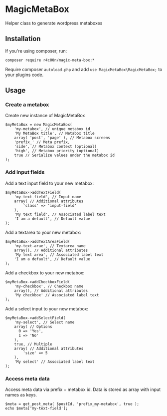 # MagicMetaBox
Helper class to generate wordpress metaboxes

## Installation
If you're using composer, run:
```
composer require r4c00n/magic-meta-box:*
```
Require composer `autoload.php` and add `use MagicMetaBox\MagicMetaBox;` to your plugins code.

## Usage

### Create a metabox
Create new instance of MagicMetaBox
```
$myMetaBox = new MagicMetaBox(
    'my-metabox', // unique metabox id
    'My MetaBox title', // Metabox title
    array( 'post', 'page' ), // Metabox screens
    'prefix_' // Meta prefix,
    'side', // Metabox context (optional)
    'high', // Metabox priority (optional)
    true // Serialize values under the metabox id
);
```

### Add input fields
Add a text input field to your new metabox:
```
$myMetaBox->addTextField(
    'my-text-field', // Input name
    array( // Additional attributes
        'class' => 'input-field'
    ),
    'My text field', // Associated label text
    'I am a default', // Default value
);
```

Add a textarea to your new metabox:
```
$myMetaBox->addTextAreaField(
    'my-text-arae', // Textarea name
    array(), // Additional attributes
    'My text area', // Associated label text
    'I am a default', // Default value
);
```

Add a checkbox to your new metabox:
```
$myMetaBox->addCheckboxField(
    'my-checkbox', // Checkbox name
    array(), // Additional attributes
    'My checkbox' // Associated label text
);
```

Add a select input to your new metabox:
```
$myMetaBox->addSelectField(
    'my-select', // Select name
    array( // Options
      0 => 'Yes',
      1 => 'No'
    ),
    true, // Multiple
    array( // Additional attributes
        'size' => 5
    ),
    'My select' // Associated label text
);
```

### Access meta data
Access meta data via prefix + metabox id. Data is stored as array with input names as keys.

```
$meta = get_post_meta( $postId, 'prefix_my-metabox', true );
echo $meta['my-text-field'];
```
